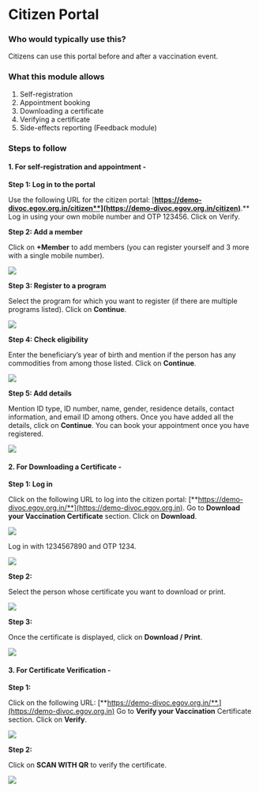 # Citizen Portal

### **Who would typically use this?**

Citizens can use this portal before and after a vaccination event.

### **What this module allows**

1. Self-registration
2. Appointment booking&#x20;
3. Downloading a certificate&#x20;
4. Verifying a certificate
5. Side-effects reporting (Feedback module)

### **Steps to follow**

#### **1. For self-registration and appointment -**

**Step 1: Log in to the portal**

Use the following URL for the citizen portal: [**https://demo-divoc.egov.org.in/citizen**](https://demo-divoc.egov.org.in/citizen)**.** Log in using your own mobile number and OTP 123456. Click on Verify.

**Step 2: Add a member**

Click on **+Member** to add members (you can register yourself and 3 more with a single mobile number).

![](<../.gitbook/assets/Screenshot 2021-12-07 at 3.23.56 PM.png>)

**Step 3: Register to a program**

Select the program for which you want to register (if there are multiple programs listed). Click on **Continue**.

![](<../.gitbook/assets/Screenshot 2021-12-07 at 3.25.09 PM.png>)

**Step 4: Check eligibility**

Enter the beneficiary’s year of birth and mention if the person has any commodities from among those listed. Click on **Continue**.

![](<../.gitbook/assets/Screenshot 2021-12-07 at 3.27.27 PM.png>)

**Step 5: Add details**

Mention ID type, ID number, name, gender, residence details, contact information, and email ID among others. Once you have added all the details, click on **Continue**. You can book your appointment once you have registered.

![](<../.gitbook/assets/Screenshot 2021-12-07 at 3.29.20 PM.png>)

#### **2. For Downloading a Certificate -**

**Step 1: Log in**

Click on the following URL to log into the citizen portal: [**https://demo-divoc.egov.org.in/**](https://demo-divoc.egov.org.in). Go to **Download your Vaccination Certificate** section. Click on **Download**.

![](<../.gitbook/assets/Screenshot 2021-12-07 at 3.34.34 PM.png>)

Log in with 1234567890 and OTP 1234.

![](<../.gitbook/assets/Screenshot 2021-12-07 at 3.35.59 PM.png>)

**Step 2:**

Select the person whose certificate you want to download or print.

![](<../.gitbook/assets/Screenshot 2021-12-07 at 3.38.50 PM.png>)

**Step 3:**

Once the certificate is displayed, click on **Download / Print**.

![](<../.gitbook/assets/Screenshot 2021-12-07 at 3.40.11 PM.png>)

#### **3. For Certificate Verification -**

**Step 1:**

Click on the following URL: [**https://demo-divoc.egov.org.in/**.](https://demo-divoc.egov.org.in) Go to **Verify your Vaccination** Certificate section. Click on **Verify**.

![](<../.gitbook/assets/Screenshot 2021-12-07 at 3.47.50 PM.png>)

**Step 2:**

Click on **SCAN WITH QR** to verify the certificate.

![](<../.gitbook/assets/Screenshot 2021-12-07 at 3.49.10 PM.png>)

